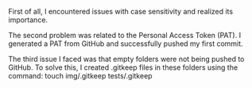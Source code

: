 First of all, I encountered issues with case sensitivity and realized its importance.

The second problem was related to the Personal Access Token (PAT). I generated a PAT from GitHub and successfully pushed my first commit.

The third issue I faced was that empty folders were not being pushed to GitHub. To solve this, I created .gitkeep files in these folders using the command:
touch img/.gitkeep tests/.gitkeep